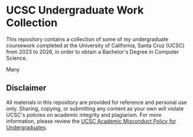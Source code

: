 # UCSC Undergraduate Work Collection

This repository contains a collection of some of my undergraduate coursework completed at the University of California, Santa Cruz (UCSC) from 2023 to 2026, in order to obtain a Bachelor's Degree in Computer Science.

Many 

## Disclaimer 

All materials in this repository are provided for reference and personal use only. Sharing, copying, or submitting any content as your own will violate UCSC's policies on academic integrity and plagiarism. For more information, please review the [UCSC Academic Misconduct Policy for Undergraduates](https://ue.ucsc.edu/academic-misconduct.html).
